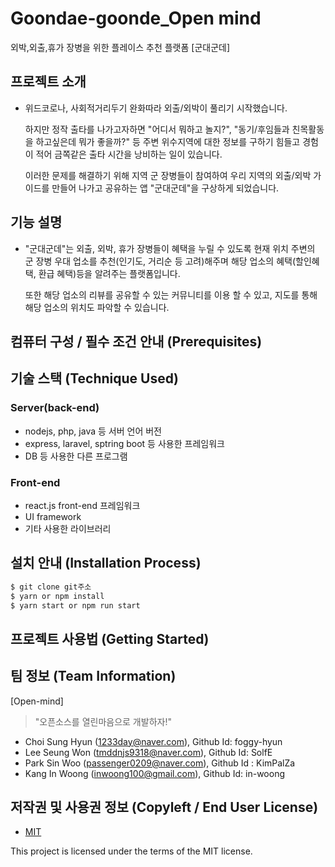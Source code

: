 # Goondae-goonde_Open mind
외박,외출,휴가 장병을 위한 플레이스 추천 플랫폼 [군대군데]

## 프로젝트 소개
 - 위드코로나, 사회적거리두기 완화따라 외출/외박이 풀리기 시작했습니다. 
 
   하지만 정작 출타를 나가고자하면 "어디서 뭐하고 놀지?", "동기/후임들과 친목활동을 하고싶은데 뭐가 좋을까?" 등 주변 위수지역에 대한 정보를 구하기 힘들고 경험이 적어 금쪽같은 출타 시간을 낭비하는 일이 있습니다. 

   이러한 문제를 해결하기 위해 지역 군 장병들이 참여하여 우리 지역의 외출/외박 가이드를 만들어 나가고 공유하는 앱 "군대군데"을 구상하게 되었습니다. 

## 기능 설명
 - "군대군데"는 외출, 외박, 휴가 장병들이 혜택을 누릴 수 있도록 현재 위치 주변의 군 장병 우대 업소를 추천(인기도, 거리순 등 고려)해주며 해당 업소의 혜택(할인혜택, 환급 혜택)등을 알려주는 플랫폼입니다.
 
   또한 해당 업소의 리뷰를 공유할 수 있는 커뮤니티를 이용 할 수 있고, 지도를 통해 해당 업소의 위치도 파악할 수 있습니다.

## 컴퓨터 구성 / 필수 조건 안내 (Prerequisites)

## 기술 스택 (Technique Used) 
### Server(back-end)
 -  nodejs, php, java 등 서버 언어 버전 
 - express, laravel, sptring boot 등 사용한 프레임워크 
 - DB 등 사용한 다른 프로그램 
 
### Front-end
 -  react.js front-end 프레임워크 
 -  UI framework
 - 기타 사용한 라이브러리

## 설치 안내 (Installation Process)
```bash
$ git clone git주소
$ yarn or npm install
$ yarn start or npm run start
```

## 프로젝트 사용법 (Getting Started)

## 팀 정보 (Team Information)
[Open-mind]
> "오픈소스를 열린마음으로 개발하자!"

- Choi Sung Hyun (1233day@naver.com), Github Id: foggy-hyun
- Lee Seung Won (tmddnjs9318@naver.com), Github Id: SolfE
- Park Sin Woo (passenger0209@naver.com), Github Id : KimPalZa
- Kang In Woong (inwoong100@gmail.com), Github Id: in-woong  


## 저작권 및 사용권 정보 (Copyleft / End User License)
 * [MIT](https://github.com/osamhack2022/WEB_APP_Goondae-goonde_Open-mind/edit/main/license)

This project is licensed under the terms of the MIT license.
